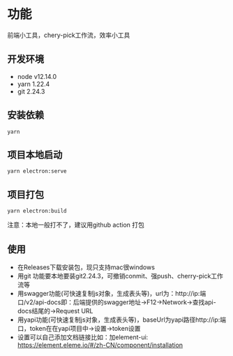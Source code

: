 # 功能
前端小工具，chery-pick工作流，效率小工具

## 开发环境
- node v12.14.0
- yarn 1.22.4
- git 2.24.3

## 安装依赖
```
yarn 
```

## 项目本地启动
```
yarn electron:serve
```

## 项目打包
```
yarn electron:build
```
注意：本地一般打不了，建议用github action 打包

## 使用
- 在Releases下载安装包，现只支持mac很windows
- 用git 功能要本地要装git2.24.3，可撤销conmit、强push、cherry-pick工作流等
- 用swagger功能(可快速复制js对象，生成表头等)，url为：http://ip:端口/v2/api-docs即：后端提供的swagger地址->F12->Network->查找api-docs结尾的->Request URL
- 用yapi功能(可快速复制js对象，生成表头等)，baseUrl为yapi路径http://ip:端口，token在在yapi项目中->设置->token设置
- 设置可以自己添加文档链接比如：加element-ui: https://element.eleme.io/#/zh-CN/component/installation